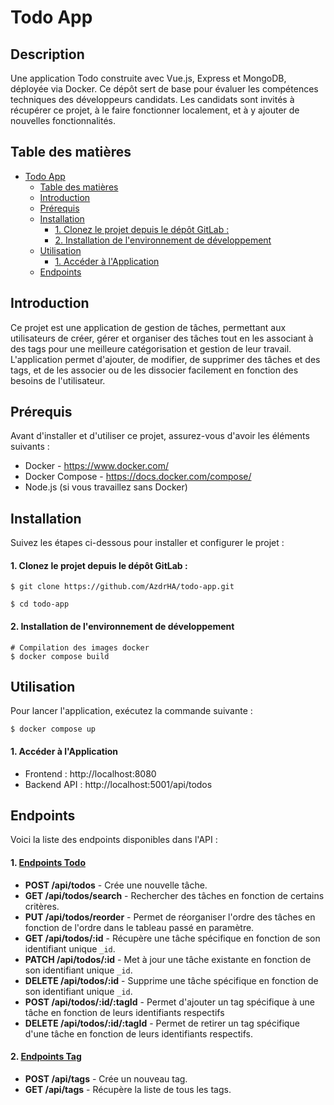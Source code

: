 # Todo App

## Description
Une application Todo construite avec Vue.js, Express et MongoDB, déployée via Docker. Ce dépôt sert de base pour évaluer les compétences techniques des développeurs candidats. Les candidats sont invités à récupérer ce projet, à le faire fonctionner localement, et à y ajouter de nouvelles fonctionnalités.

## Table des matières
- [Todo App](#todo-app)
   - [Table des matières](#table-des-matières)
   - [Introduction](#introduction)
   - [Prérequis](#prérequis)
   - [Installation](#installation)
      - [1. Clonez le projet depuis le dépôt GitLab :](#1-clonez-le-projet-depuis-le-dépôt-gitlab-)
      - [2. Installation de l'environnement de développement](#2-installation-de-lenvironnement-de-développement)
   - [Utilisation](#utilisation)
     - [1. Accéder à l'Application](#1-accéder-à-lapplication)
   - [Endpoints](#endpoints)

## Introduction
Ce projet est une application de gestion de tâches, permettant aux utilisateurs de créer, gérer et organiser des tâches tout en les associant à des tags pour une meilleure catégorisation et gestion de leur travail. L'application permet d'ajouter, de modifier, de supprimer des tâches et des tags, et de les associer ou de les dissocier facilement en fonction des besoins de l'utilisateur.

## Prérequis
Avant d'installer et d'utiliser ce projet, assurez-vous d'avoir les éléments suivants :

- Docker - https://www.docker.com/
- Docker Compose - https://docs.docker.com/compose/
- Node.js (si vous travaillez sans Docker)

## Installation

Suivez les étapes ci-dessous pour installer et configurer le projet :

#### 1. Clonez le projet depuis le dépôt GitLab :

```shell
$ git clone https://github.com/AzdrHA/todo-app.git

$ cd todo-app
```

#### 2. Installation de l'environnement de développement
```shell
# Compilation des images docker
$ docker compose build
```

## Utilisation
Pour lancer l'application, exécutez la commande suivante :

```shell
$ docker compose up
```

#### 1. Accéder à l'Application
- Frontend : http://localhost:8080
- Backend API : http://localhost:5001/api/todos

## Endpoints

Voici la liste des endpoints disponibles dans l'API :

#### 1. <a href="/docs/endpoints/todo.md">Endpoints Todo</a>
- **POST /api/todos** - Crée une nouvelle tâche.
- **GET /api/todos/search** - Rechercher des tâches en fonction de certains critères.
- **PUT /api/todos/reorder** - Permet de réorganiser l'ordre des tâches en fonction de l'ordre dans le tableau passé en paramètre.
- **GET /api/todos/:id** - Récupère une tâche spécifique en fonction de son identifiant unique `_id`.
- **PATCH /api/todos/:id** - Met à jour une tâche existante en fonction de son identifiant unique `_id`.
- **DELETE /api/todos/:id** - Supprime une tâche spécifique en fonction de son identifiant unique `_id`.
- **POST /api/todos/:id/:tagId** - Permet d'ajouter un tag spécifique à une tâche en fonction de leurs identifiants respectifs
- **DELETE /api/todos/:id/:tagId** - Permet de retirer un tag spécifique d'une tâche en fonction de leurs identifiants respectifs.

#### 2. <a href="/docs/endpoints/tag.md">Endpoints Tag</a>
- **POST /api/tags** - Crée un nouveau tag.
- **GET /api/tags** - Récupère la liste de tous les tags.
